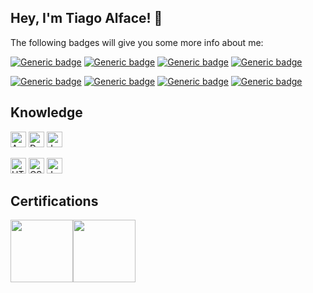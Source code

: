## Hey, I'm Tiago Alface! 🥗

The following badges will give you some more info about me:

[![Generic badge](https://img.shields.io/badge/OS-Windows%2010-darkgreen.svg)](https://shields.io/)
[![Generic badge](https://img.shields.io/badge/Editor-Visual%20Studio%20Code-darkgreen.svg)](https://shields.io/)
[![Generic badge](https://img.shields.io/badge/Version%20Control-GitHub-darkgreen.svg)](https://shields.io/)
[![Generic badge](https://img.shields.io/badge/Design-Adobe%20Photoshop-darkgreen.svg)](https://shields.io/)

[![Generic badge](https://img.shields.io/badge/Sport-Swimming-darkgreen.svg)](https://shields.io/)
[![Generic badge](https://img.shields.io/badge/Hobby-Gaming-darkgreen.svg)](https://shields.io/)
[![Generic badge](https://img.shields.io/badge/Food-Pizza-darkgreen.svg)](https://shields.io/)
[![Generic badge](https://img.shields.io/badge/Hands-Diamond-darkgreen.svg)](https://shields.io/)


## Knowledge
<img alt="Azure" height="25px" src="https://img.shields.io/badge/azure-%230072C6.svg?&style=for-the-badge&logo=azure-devops&logoColor=white"/> <img alt="Docker" height="25px" src="https://img.shields.io/badge/docker-%230db7ed.svg?&style=for-the-badge&logo=docker&logoColor=white"/> <img alt="Jenkins" height="25px" src="https://img.shields.io/badge/jenkins-%232C5263.svg?&style=for-the-badge&logo=jenkins&logoColor=white"/>

<img alt="HTML5" height="25px" src="https://img.shields.io/badge/html5-%23E34F26.svg?&style=for-the-badge&logo=html5&logoColor=white"/> <img alt="CSS3" height="25px" src="https://img.shields.io/badge/css3-%231572B6.svg?&style=for-the-badge&logo=css3&logoColor=white"/> <img alt="Java" height="25px" src="https://img.shields.io/badge/java-%23ED8B00.svg?&style=for-the-badge&logo=java&logoColor=white"/>


## Certifications
<img src="https://i.imgur.com/C2TQLEt.png" width="100px"><img src="https://i.imgur.com/H5EO13V.png" width="100px">

